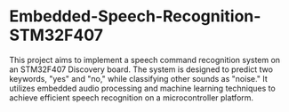 # Embedded-Speech-Recognition-STM32F407
This project aims to implement a speech command recognition system on an STM32F407 Discovery board. The system is designed to predict two keywords, "yes" and "no," while classifying other sounds as "noise." It utilizes embedded audio processing and machine learning techniques to achieve efficient speech recognition on a microcontroller platform.

